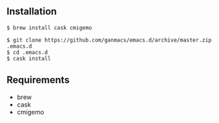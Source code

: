## Installation

```
$ brew install cask cmigemo
```

```
$ git clone https://github.com/ganmacs/emacs.d/archive/master.zip .emacs.d
$ cd .emacs.d
$ cask install
```

## Requirements

* brew
* cask
* cmigemo
